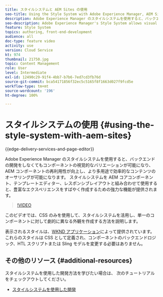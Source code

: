```yaml
---
title: スタイルシステムと AEM Sites の使用
seo-title: Using the Style System with Adobe Experience Manager, AEM Sites
description: Adobe Experience Manager のスタイルシステムを使用すると、バックエンドの開発をしなくてもコンポーネントの視覚的なバリエーションが可能になり、AEM コンポーネントの再利用性が向上し、より多用途で効率的なコンテンツのオーサリングが可能になります。 スタイルシステムを AEM コアコンポーネント、テンプレートエディター、レスポンシブレイアウトと組み合わせて使用すると、豊富なエクスペリエンスをすばやく作成するための強力な機能が提供されます。
seo-description: Adobe Experience Manager's Style System allows visual variations of components without back-end development, allowing better re-use of AEM components, and more versatile and efficient content authoring. The Style System, when used in conjunction with AEM's Core Components, template editor, and responsive layout, offers powerful capabilities to quickly compose rich experiences.
feature: Style System
topics: authoring, front-end-development
audience: all
doc-type: feature video
activity: use
version: Cloud Service
kt: 974
thumbnail: 21750.jpg
topic: Content Management
role: User
level: Intermediate
exl-id: 12490c29-91f4-4bb7-b7b6-7ed7cd3fb76d
source-git-commit: bca54171856f32ec5c5165f8f1663d027f9fcd5e
workflow-type: tm+mt
source-wordcount: '196'
ht-degree: 100%

---
```


# スタイルシステムの使用 {#using-the-style-system-with-aem-sites}

{{edge-delivery-services-and-page-editor}}

Adobe Experience Manager のスタイルシステムを使用すると、バックエンドの開発をしなくてもコンポーネントの視覚的なバリエーションが可能になり、AEM コンポーネントの再利用性が向上し、より多用途で効率的なコンテンツのオーサリングが可能になります。 スタイルシステムを AEM コアコンポーネント、テンプレートエディター、レスポンシブレイアウトと組み合わせて使用すると、豊富なエクスペリエンスをすばやく作成するための強力な機能が提供されます。

>[!VIDEO](https://video.tv.adobe.com/v/21750?quality=12&learn=on)

このビデオでは、CSS のみを使用して、スタイルシステムを活用し、単一のコンポーネントに対して劇的に異なる外観を作成する方法を説明します。

表示されるスタイルは、[WKND アプリケーション](https://github.com/adobe/aem-guides-wknd)によって提供されています。これらのスタイルは CSS として定義され、コンポーネントのバックエンドロジック、HTL スクリプトまたは Sling モデルを変更する必要はありません。

## その他のリソース {#additional-resources}

スタイルシステムを使用した開発方法を学びたい場合は、 次のチュートリアルをチェックアウトしてください。

* [スタイルシステムを使用した開発](https://experienceleague.adobe.com/docs/experience-manager-learn/getting-started-wknd-tutorial-develop/style-system.html?lang=ja)
